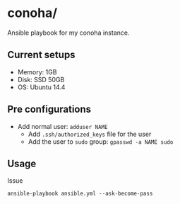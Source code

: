 # conoha/

Ansible playbook for my conoha instance.


## Current setups

* Memory: 1GB
* Disk: SSD 50GB
* OS: Ubuntu 14.4


## Pre configurations

* Add normal user: `adduser NAME`
  * Add `.ssh/authorized_keys` file for the user
  * Add the user to `sudo` group: `gpasswd -a NAME sudo`


## Usage

Issue

    ansible-playbook ansible.yml --ask-become-pass

